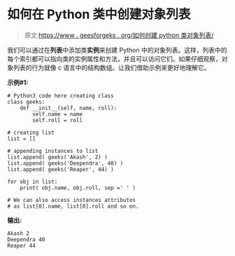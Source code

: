 # 如何在 Python 类中创建对象列表

> 原文:[https://www . geesforgeks . org/如何创建 python 类对象列表/](https://www.geeksforgeeks.org/how-to-create-a-list-of-object-in-python-class/)

我们可以通过在**列表**中添加类**实例**来创建 Python 中的对象列表。这样，列表中的每个索引都可以指向类的实例属性和方法，并且可以访问它们。如果仔细观察，对象列表的行为就像 c 语言中的结构数组。让我们借助示例来更好地理解它。

**示例#1:**

```
# Python3 code here creating class
class geeks: 
    def __init__(self, name, roll): 
        self.name = name 
        self.roll = roll

# creating list       
list = [] 

# appending instances to list 
list.append( geeks('Akash', 2) )
list.append( geeks('Deependra', 40) )
list.append( geeks('Reaper', 44) )

for obj in list:
    print( obj.name, obj.roll, sep =' ' )

# We can also access instances attributes
# as list[0].name, list[0].roll and so on.
```

**输出:**

```
Akash 2
Deependra 40
Reaper 44

```